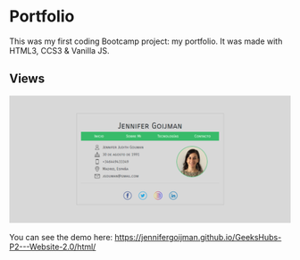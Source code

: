 # Portfolio

This was my first coding Bootcamp project: my portfolio.
It was made with HTML3, CCS3 & Vanilla JS.

## Views

![foto](img/inicio.png) 


You can see the demo here: https://jennifergoijman.github.io/GeeksHubs-P2---Website-2.0/html/
